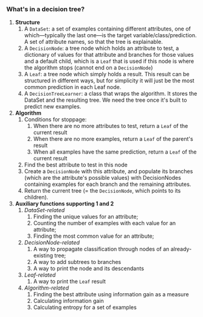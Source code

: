 ### What's in a decision tree?

1. **Structure**
   1. A `DataSet`: a set of examples containing different attributes, one of which—typically the last one—is the target variable/class/prediction. A set of attribute names, so that the tree is explainable. 
   2. A `DecisionNode`: a tree node which holds an attribute to test, a dictionary of values for that attribute and branches for those values and a default child, which is a `Leaf` that is used if this node is where the algorithm stops (cannot end on a `DecisionNode`)
   3. A `Leaf`: a tree node which simply holds a result. This result can be structured in different ways, but for simplicity it will just be the most common prediction in each Leaf node.
   4. A `DecisionTreeLearner`: a class that wraps the algorithm. It stores the DataSet and the resulting tree. We need the tree once it's built to predict new examples.
2. **Algorithm**
   1. Conditions for stoppage:
      1. When there are no more attributes to test, return a `Leaf` of the current result
      2. When there are no more examples, return a `Leaf` of the parent's result
      3. When all examples have the same prediction, return a `Leaf` of the current result
   2. Find the best attribute to test in this node
   3. Create a `DecisionNode`  with this attribute, and populate its branches (which are the attribute's possible values) with DecisionNodes containing examples for each branch and the remaining attributes.
   4. Return the current tree (= the `DecisionNode`, which points to its children).
3. **Auxiliary functions supporting 1 and 2**
   1. _DataSet-related_
      1. Finding the unique values for an attribute;
      2. Counting the number of examples with each value for an attribute;
      3. Finding the most common value for an attribute;
   2. _DecisionNode-related_
      1. A way to propagate classification through nodes of an already-existing tree;
      2. A way to add subtrees to branches
      3. A way to print the node and its descendants
   3. _Leaf-related_
      1. A way to print the `Leaf` result
   4. _Algorithm-related_
      1. Finding the best attribute using information gain as a measure
      2. Calculating information gain
      3. Calculating entropy for a set of examples
   